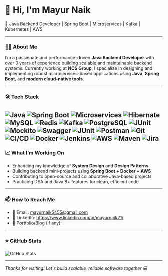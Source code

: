 # 👋 Hi, I'm Mayur Naik

🚀 Java Backend Developer | Spring Boot | Microservices | Kafka | Kubernetes | AWS

---

### 👨‍💻 About Me

I’m a passionate and performance-driven **Java Backend Developer** with over 3 years of experience building scalable and maintainable backend systems. Currently working at **NCS Group**, I specialize in designing and implementing robust microservices-based applications using **Java**, **Spring Boot**, and **modern cloud-native tools**.

---

### 🛠️ Tech Stack
![Java](https://img.shields.io/badge/Java-ED8B00?style=for-the-badge&logo=java&logoColor=white)
![Spring Boot](https://img.shields.io/badge/Spring_Boot-6DB33F?style=for-the-badge&logo=spring-boot&logoColor=white)
![Microservices](https://img.shields.io/badge/Microservices-FF6F00?style=for-the-badge&logo=microgen&logoColor=white)
![Hibernate](https://img.shields.io/badge/Hibernate-59666C?style=for-the-badge&logo=hibernate&logoColor=white)
![MySQL](https://img.shields.io/badge/MySQL-00758F?style=for-the-badge&logo=mysql&logoColor=white)
![Redis](https://img.shields.io/badge/Redis-DC382D?style=for-the-badge&logo=redis&logoColor=white)
![Kafka](https://img.shields.io/badge/Kafka-231F20?style=for-the-badge&logo=apache-kafka&logoColor=white)
![PostgreSQL](https://img.shields.io/badge/PostgreSQL-316192?style=for-the-badge&logo=postgresql&logoColor=white)
![JUnit](https://img.shields.io/badge/JUnit-25A162?style=for-the-badge&logo=java&logoColor=white)
![Mockito](https://img.shields.io/badge/Mockito-45C1C1?style=for-the-badge&logo=mockito&logoColor=white)
![Swagger](https://img.shields.io/badge/Swagger-85EA2D?style=for-the-badge&logo=swagger&logoColor=black)
![JUnit](https://img.shields.io/badge/JUnit-25A162?style=for-the-badge&logo=java&logoColor=white)
![Postman](https://img.shields.io/badge/Postman-FF6C37?style=for-the-badge&logo=postman&logoColor=white)
![Git](https://img.shields.io/badge/Git-F05032?style=for-the-badge&logo=git&logoColor=white)
![CI/CD](https://img.shields.io/badge/CI%2FCD-0A0A0A?style=for-the-badge&logo=github-actions&logoColor=white)
![Docker](https://img.shields.io/badge/Docker-2496ED?style=for-the-badge&logo=docker&logoColor=white)
![Jenkins](https://img.shields.io/badge/Jenkins-D24939?style=for-the-badge&logo=jenkins&logoColor=white)
![AWS](https://img.shields.io/badge/AWS-FF9900?style=for-the-badge&logo=amazon-aws&logoColor=white)
![Maven](https://img.shields.io/badge/Maven-C71A36?style=for-the-badge&logo=apache-maven&logoColor=white)
![Jira](https://img.shields.io/badge/Jira-0052CC?style=for-the-badge&logo=jira&logoColor=white)
---

### 📈 What I’m Working On

- Enhancing my knowledge of **System Design** and **Design Patterns**
- Building backend mini-projects using **Spring Boot + Docker + AWS**
- Contributing to open-source and collaborative Java-based projects
- Practicing DSA and Java 8+ features for clean, efficient code

---

### 📫 How to Reach Me

- 📧 Email: mayurnaik5455@gmail.com
- 💼 LinkedIn: https://www.linkedin.com/in/mayurnaik21/
- 🔗 Portfolio/Blog (if any): 

---

### ⭐ GitHub Stats

![GitHub Stats](https://github-readme-stats.vercel.app/api?username=your-github-username&show_icons=true&theme=github_dark)

---

_Thanks for visiting! Let's build scalable, reliable software together 💻_
